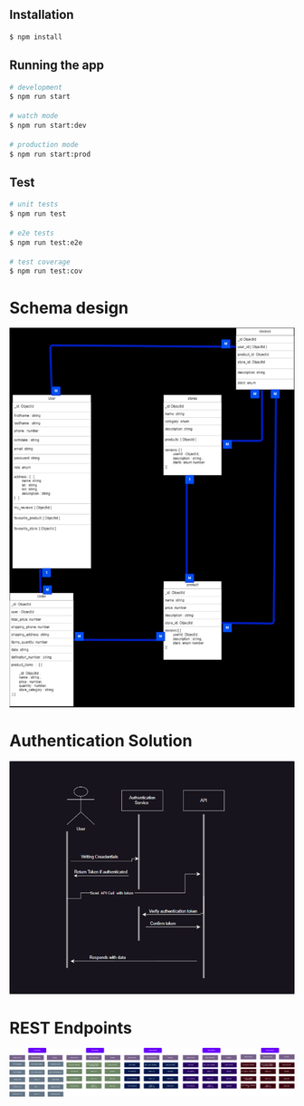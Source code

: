 

## Installation

```bash
$ npm install
```

## Running the app

```bash
# development
$ npm run start

# watch mode
$ npm run start:dev

# production mode
$ npm run start:prod
```

## Test

```bash
# unit tests
$ npm run test

# e2e tests
$ npm run test:e2e

# test coverage
$ npm run test:cov
```

# Schema design 
![Schema Design ](Diagrams/schema-design.png)

# Authentication Solution 
![Schema Design ](Diagrams/authentication_solution.PNG)

#  REST Endpoints  
![Schema Design ](Diagrams/endpoints.png)
